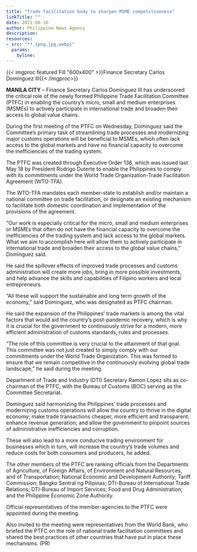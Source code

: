 ```yaml
---
title: "Trade facilitation body to sharpen MSME competitiveness"
linkTitle: ""
date: 2021-06-16
author: Philippine News Agency
description:
resources:
- src: "**.{png,jpg,webp}"
  params:
    byline: 
---
```

{{< imgproc featured Fill "600x400" >}}Finance Secretary Carlos Dominguez III{{< /imgproc>}}

**MANILA CITY** –  Finance Secretary Carlos Dominguez III has underscored the critical role of the newly formed Philippine Trade Facilitation Committee (PTFC) in enabling the country’s micro, small and medium enterprises (MSMEs) to actively participate in international trade and broaden their access to global value chains. 
 
During the first meeting of the PTFC on Wednesday, Dominguez said the Committee’s primary task of streamlining trade processes and modernizing major customs operations will be beneficial to MSMEs, which often lack access to the global markets and have no financial capacity to overcome the inefficiencies of the trading system. 
 
The PTFC was created through Executive Order 136, which was issued last May 18 by President Rodrigo Duterte to enable the Philippines to comply with its commitments under the World Trade Organization-Trade Facilitation Agreement (WTO-TFA). 
 
The WTO-TFA mandates each member-state to establish and/or maintain a national committee on trade facilitation, or designate an existing mechanism to facilitate both domestic coordination and implementation of the provisions of the agreement. 
 
“Our work is especially critical for the micro, small and medium enterprises or MSMEs that often do not have the financial capacity to overcome the inefficiencies of the trading system and lack access to the global markets. What we aim to accomplish here will allow them to actively participate in international trade and broaden their access to the global value chains,” Dominguez said. 
 
He said the spillover effects of improved trade processes and customs administration will create more jobs, bring in more possible investments, and help advance the skills and capabilities of Filipino workers and local entrepreneurs. 
 
“All these will support the sustainable and long term growth of the economy,” said Dominguez, who was designated as PTFC chairman. 
 
He said the expansion of the Philippines’ trade markets is among the vital factors that would aid the country’s post-pandemic recovery, which is why it is crucial for the government to continuously strive for a modern, more efficient administration of customs standards, rules and processes. 
 
“The role of this committee is very crucial to the attainment of that goal. This committee was not just created to simply comply with our commitments under the World Trade Organization. This was formed to ensure that we remain competitive in the continuously evolving global trade landscape,” he said during the meeting.
 
Department of Trade and Industry (DTI) Secretary Ramon Lopez sits as co-chairman of the PTFC, with the Bureau of Customs (BOC) serving as the Committee Secretariat. 
 
Dominguez said harmonizing the Philippines’ trade processes and modernizing customs operations will allow the country to thrive in the digital economy; make trade transactions cheaper, more efficient and transparent; enhance revenue generation; and allow the government to pinpoint sources of administrative inefficiencies and corruption. 
 
These will also lead to a more conducive trading environment for businesses which in turn, will increase the country’s trade volumes and reduce costs for both consumers and producers, he added. 
 
The other members of the PTFC are ranking officials from the Departments of Agriculture, of Foreign Affairs, of Environment and Natural Resources, and of Transportation; National Economic and Development Authority; Tariff Commission; Bangko Sentral ng Pilipinas; DTI-Bureau of International Trade Relations; DTI-Bureau of Import Services; Food and Drug Administration; and the Philippine Economic Zone Authority.
 
Official representatives of the member-agencies to the PTFC were appointed during the meeting.  
 
Also invited to the meeting were representatives from the World Bank, who briefed the PTFC on the role of national trade facilitation committees and shared the best practices of other countries that have put in place these mechanisms. (PR)
 